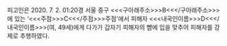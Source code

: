 피고인은 2020. 7. 2. 01:20경 서울 중구 <<<구아래주소>>>B<<</구아래주소>>>에 있는 ‘<<<주점>>>C<<</주점>>>주점'에서 피해자 <<<내국인이름>>>D<<</내국인이름>>>(여, 49세)에게 다가가 갑자기 피해자의 뺨에 입을 맞추어 피해자를 강제로 추행하였다.